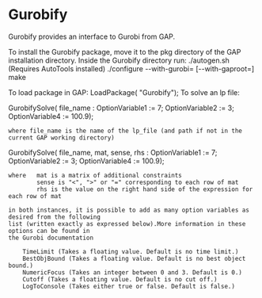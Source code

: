# Gurobify
Gurobify provides an interface to Gurobi from GAP.

To install the Gurobify package, move it to the pkg directory of the GAP installation directory.
Inside the Gurobify directory run:
./autogen.sh (Requires AutoTools installed)
./configure --with-gurobi=<gurobi path> [--with-gaproot=<gap path>]
make

To load package in GAP:
LoadPackage( "Gurobify");
To solve an lp file:

GurobifySolve( file_name : OptionVariable1 := 7; OptionVariable2 := 3; OptionVariable4 := 100.9);

	where file_name is the name of the lp_file (and path if not in the current GAP working directory)

GurobifySolve( file_name, mat, sense, rhs : OptionVariable1 := 7; OptionVariable2 := 3; OptionVariable4 := 100.9);

	where	mat is a matrix of additional constraints
			sense is "<", ">" or "=" corresponding to each row of mat
			rhs is the value on the right hand side of the expression for each row of mat

	in both instances, it is possible to add as many option variables as desired from the following
	list (written exactly as expressed below).More information in these options can be found in
	the Gurobi documentation
	
		TimeLimit (Takes a floating value. Default is no time limit.)
		BestObjBound (Takes a floating value. Default is no best object bound.)
		NumericFocus (Takes an integer between 0 and 3. Default is 0.)
		Cutoff (Takes a floating value. Default is no cut off.)
		LogToConsole (Takes either true or false. Default is false.)